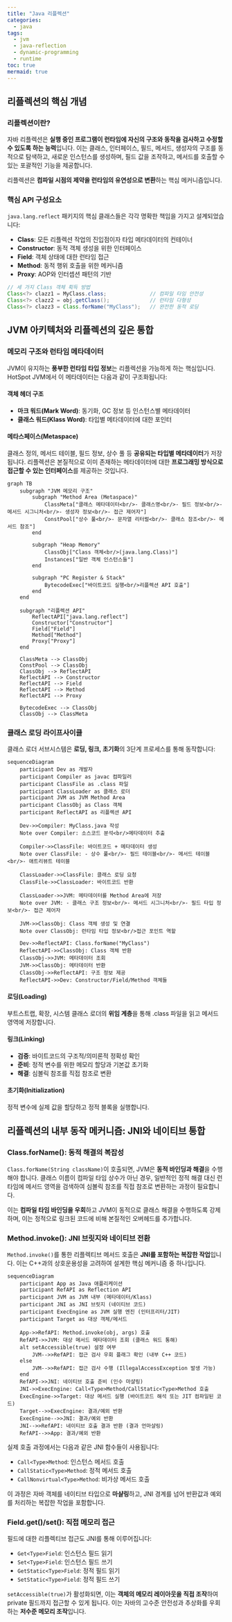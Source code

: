 ```yaml
---
title: "Java 리플렉션"
categories:
  - java
tags:
  - jvm
  - java-reflection
  - dynamic-programming
  - runtime
toc: true
mermaid: true
---
```


## 리플렉션의 핵심 개념

### 리플렉션이란?

자바 리플렉션은 **실행 중인 프로그램이 런타임에 자신의 구조와 동작을 검사하고 수정할 수 있도록 하는 능력**입니다. 이는 클래스, 인터페이스, 필드, 메서드, 생성자의 구조를 동적으로 탐색하고, 새로운 인스턴스를 생성하며, 필드 값을 조작하고, 메서드를 호출할 수 있는 포괄적인 기능을 제공합니다.

리플렉션은 **컴파일 시점의 제약을 런타임의 유연성으로 변환**하는 핵심 메커니즘입니다.

### 핵심 API 구성요소

`java.lang.reflect` 패키지의 핵심 클래스들은 각각 명확한 책임을 가지고 설계되었습니다:

- **Class**: 모든 리플렉션 작업의 진입점이자 타입 메타데이터의 컨테이너
- **Constructor**: 동적 객체 생성을 위한 인터페이스
- **Field**: 객체 상태에 대한 런타임 접근
- **Method**: 동적 행위 호출을 위한 메커니즘
- **Proxy**: AOP와 인터셉션 패턴의 기반

```java
// 세 가지 Class 객체 획득 방법
Class<?> clazz1 = MyClass.class;              // 컴파일 타임 안전성
Class<?> clazz2 = obj.getClass();             // 런타임 다형성
Class<?> clazz3 = Class.forName("MyClass");   // 완전한 동적 로딩
```

## JVM 아키텍처와 리플렉션의 깊은 통합

### 메모리 구조와 런타임 메타데이터

JVM이 유지하는 **풍부한 런타임 타입 정보**는 리플렉션을 가능하게 하는 핵심입니다. HotSpot JVM에서 이 메타데이터는 다음과 같이 구조화됩니다:

#### 객체 헤더 구조
- **마크 워드(Mark Word)**: 동기화, GC 정보 등 인스턴스별 메타데이터
- **클래스 워드(Klass Word)**: 타입별 메타데이터에 대한 포인터

#### 메타스페이스(Metaspace)
클래스 정의, 메서드 테이블, 필드 정보, 상수 풀 등 **공유되는 타입별 메타데이터**가 저장됩니다. 리플렉션은 본질적으로 이미 존재하는 메타데이터에 대한 **프로그래밍 방식으로 접근할 수 있는 인터페이스**를 제공하는 것입니다.

```mermaid
graph TB
    subgraph "JVM 메모리 구조"
        subgraph "Method Area (Metaspace)"
            ClassMeta["클래스 메타데이터<br/>- 클래스명<br/>- 필드 정보<br/>- 메서드 시그니처<br/>- 생성자 정보<br/>- 접근 제어자"]
            ConstPool["상수 풀<br/>- 문자열 리터럴<br/>- 클래스 참조<br/>- 메서드 참조"]
        end

        subgraph "Heap Memory"
            ClassObj["Class 객체<br/>(java.lang.Class)"]
            Instances["일반 객체 인스턴스들"]
        end

        subgraph "PC Register & Stack"
            BytecodeExec["바이트코드 실행<br/>리플렉션 API 호출"]
        end
    end

    subgraph "리플렉션 API"
        ReflectAPI["java.lang.reflect"]
        Constructor["Constructor"]
        Field["Field"]
        Method["Method"]
        Proxy["Proxy"]
    end

    ClassMeta --> ClassObj
    ConstPool --> ClassObj
    ClassObj --> ReflectAPI
    ReflectAPI --> Constructor
    ReflectAPI --> Field
    ReflectAPI --> Method
    ReflectAPI --> Proxy

    BytecodeExec --> ClassObj
    ClassObj --> ClassMeta
```

### 클래스 로딩 라이프사이클

클래스 로더 서브시스템은 **로딩, 링크, 초기화**의 3단계 프로세스를 통해 동작합니다:

```mermaid
sequenceDiagram
    participant Dev as 개발자
    participant Compiler as javac 컴파일러
    participant ClassFile as .class 파일
    participant ClassLoader as 클래스 로더
    participant JVM as JVM Method Area
    participant ClassObj as Class 객체
    participant ReflectAPI as 리플렉션 API

    Dev->>Compiler: MyClass.java 작성
    Note over Compiler: 소스코드 분석<br/>메타데이터 추출

    Compiler->>ClassFile: 바이트코드 + 메타데이터 생성
    Note over ClassFile: - 상수 풀<br/>- 필드 테이블<br/>- 메서드 테이블<br/>- 애트리뷰트 테이블

    ClassLoader->>ClassFile: 클래스 로딩 요청
    ClassFile->>ClassLoader: 바이트코드 반환

    ClassLoader->>JVM: 메타데이터를 Method Area에 저장
    Note over JVM: - 클래스 구조 정보<br/>- 메서드 시그니처<br/>- 필드 타입 정보<br/>- 접근 제어자

    JVM->>ClassObj: Class 객체 생성 및 연결
    Note over ClassObj: 런타임 타입 정보<br/>접근 포인트 역할

    Dev->>ReflectAPI: Class.forName("MyClass")
    ReflectAPI->>ClassObj: Class 객체 반환
    ClassObj->>JVM: 메타데이터 조회
    JVM->>ClassObj: 메타데이터 반환
    ClassObj->>ReflectAPI: 구조 정보 제공
    ReflectAPI->>Dev: Constructor/Field/Method 객체들
```

#### 로딩(Loading)
부트스트랩, 확장, 시스템 클래스 로더의 **위임 계층**을 통해 .class 파일을 읽고 메서드 영역에 저장합니다.

#### 링크(Linking)
- **검증**: 바이트코드의 구조적/의미론적 정확성 확인
- **준비**: 정적 변수를 위한 메모리 할당과 기본값 초기화
- **해결**: 심볼릭 참조를 직접 참조로 변환

#### 초기화(Initialization)
정적 변수에 실제 값을 할당하고 정적 블록을 실행합니다.

## 리플렉션의 내부 동작 메커니즘: JNI와 네이티브 통합

### Class.forName(): 동적 해결의 복잡성

`Class.forName(String className)`이 호출되면, JVM은 **동적 바인딩과 해결**을 수행해야 합니다. 클래스 이름이 컴파일 타임 상수가 아닌 경우, 일반적인 정적 해결 대신 런타임에 메서드 영역을 검색하여 심볼릭 참조를 직접 참조로 변환하는 과정이 필요합니다.

이는 **컴파일 타임 바인딩을 우회**하고 JVM이 동적으로 클래스 해결을 수행하도록 강제하며, 이는 정적으로 링크된 코드에 비해 본질적인 오버헤드를 추가합니다.

### Method.invoke(): JNI 브릿지와 네이티브 전환

`Method.invoke()`를 통한 리플렉티브 메서드 호출은 **JNI를 포함하는 복잡한 작업**입니다. 이는 C++과의 상호운용성을 고려하여 설계한 핵심 메커니즘 중 하나입니다.

```mermaid
sequenceDiagram
    participant App as Java 애플리케이션
    participant RefAPI as Reflection API
    participant JVM as JVM 내부 (메타데이터/Klass)
    participant JNI as JNI 브릿지 (네이티브 코드)
    participant ExecEngine as JVM 실행 엔진 (인터프리터/JIT)
    participant Target as 대상 객체/메서드

    App->>RefAPI: Method.invoke(obj, args) 호출
    RefAPI->>JVM: 대상 메서드 메타데이터 조회 (클래스 워드 통해)
    alt setAccessible(true) 설정 여부
        JVM-->>RefAPI: 접근 검사 우회 플래그 확인 (내부 C++ 코드)
    else
        JVM-->>RefAPI: 접근 검사 수행 (IllegalAccessException 발생 가능)
    end
    RefAPI->>JNI: 네이티브 호출 준비 (인수 마샬링)
    JNI->>ExecEngine: Call<Type>Method/CallStatic<Type>Method 호출
    ExecEngine->>Target: 대상 메서드 실행 (바이트코드 해석 또는 JIT 컴파일된 코드)
    Target-->>ExecEngine: 결과/예외 반환
    ExecEngine-->>JNI: 결과/예외 반환
    JNI-->>RefAPI: 네이티브 호출 결과 반환 (결과 언마샬링)
    RefAPI-->>App: 결과/예외 반환
```

실제 호출 과정에서는 다음과 같은 JNI 함수들이 사용됩니다:
- `Call<Type>Method`: 인스턴스 메서드 호출
- `CallStatic<Type>Method`: 정적 메서드 호출
- `CallNonvirtual<Type>Method`: 비가상 메서드 호출

이 과정은 자바 객체를 네이티브 타입으로 **마샬링**하고, JNI 경계를 넘어 반환값과 예외를 처리하는 복잡한 작업을 포함합니다.

### Field.get()/set(): 직접 메모리 접근

필드에 대한 리플렉티브 접근도 JNI를 통해 이루어집니다:
- `Get<Type>Field`: 인스턴스 필드 읽기
- `Set<Type>Field`: 인스턴스 필드 쓰기
- `GetStatic<Type>Field`: 정적 필드 읽기
- `SetStatic<Type>Field`: 정적 필드 쓰기

`setAccessible(true)`가 활성화되면, 이는 **객체의 메모리 레이아웃을 직접 조작**하여 private 필드까지 접근할 수 있게 됩니다. 이는 자바의 고수준 안전성과 추상화를 우회하는 **저수준 메모리 조작**입니다.
